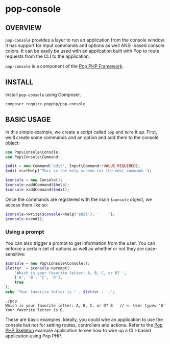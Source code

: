 pop-console
===========

OVERVIEW
--------
`pop-console` provides a layer to run an application from the console window.
It has support for input commands and options as well ANSI-based console colors.
It can be easily be used with an application built with Pop to route requests
from the CLI to the application.

`pop-console` is a component of the [Pop PHP Framework](http://www.popphp.org/).

INSTALL
-------

Install `pop-console` using Composer.

    composer require popphp/pop-console


BASIC USAGE
-----------

In this simple example, we create a script called `pop` and wire it up. First,
we'll create some commands and an option and add them to the console object:

```php
use Pop\Console\Console;
use Pop\Console\Command;

$edit = new Command('edit', Input\Command::VALUE_REQUIRED);
$edit->setHelp('This is the help screen for the edit command.');

$console = new Console();
$console->addCommand($help);
$console->addCommand($edit);
```

Once the commands are registered with the main `$console` object, we access
them like so:

```php
$console->write($console->help('edit'), '    ');
$console->send();
```

### Using a prompt

You can also trigger a prompt to get information from the user. You can enforce
a certain set of options as well as whether or not they are case-sensitive:

```php
$console = new Pop\Console\Console();
$letter  = $console->prompt(
    'Which is your favorite letter: A, B, C, or D? ',
    ['A', 'B', 'C', 'D'],
    true
);
echo 'Your favorite letter is ' . $letter . '.';
```

    ./pop
    Which is your favorite letter: A, B, C, or D? B   // <- User types 'B'
    Your favorite letter is B.

These are basic examples. Ideally, you could wire an application to use the console
but not for setting routes, controllers and actions. Refer to the
[Pop PHP Skeleton](https://github.com/popphp/popphp-skeleton) example application
to see how to wire up a CLI-based application using Pop PHP.
